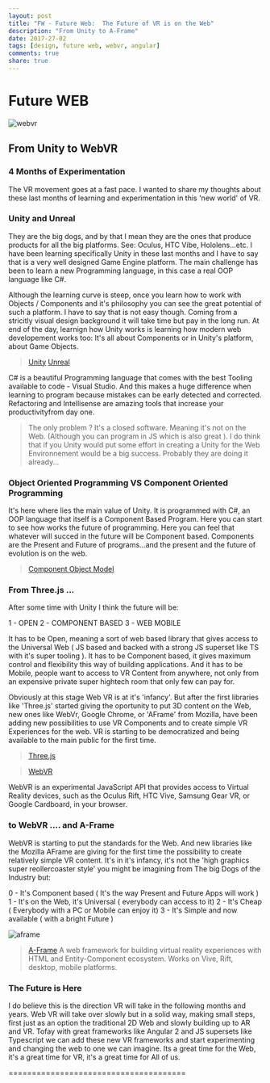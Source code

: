 ```yaml
---
layout: post
title: "FW - Future Web:  The Future of VR is on the Web"
description: "From Unity to A-Frame"
date: 2017-27-02
tags: [design, future web, webvr, angular]
comments: true
share: true
---
```


# Future WEB

![webvr](https://cloud.githubusercontent.com/assets/17754060/23359355/a34a9cf8-fcc4-11e6-8658-fe5780dafd49.png)

## From Unity to WebVR

### 4 Months of Experimentation

The VR movement goes at a fast pace. 
I wanted to share my thoughts about these last months of learning and experimentation in this 'new world' of VR.

### Unity and Unreal

They are the big dogs, and by that I mean they are the ones that produce products for all the big platforms. 
See: Oculus, HTC Vibe, Hololens...etc. 
I have been learning specifically Unity in these last months and I have to say that is a very well designed Game Engine platform. 
The main challenge has been to learn a new Programming language, in this case a real OOP language like C#.

Although the learning curve is steep, once you learn how to work with Objects / Components and it's philosophy you can see the great potential of such a platform. I have to say that is not easy though. Coming from a stricitly visual design background it will take time but pay in the long run. At end of the day, learnign how Unity works is learning how modern web developement works too: It's all about Components or in Unity's platform, about Game Objects.

> [Unity](https://unity3d.com)
> [Unreal](https://www.unrealengine.com/what-is-unreal-engine-4)

C# is a beautiful Programming language that comes with the best Tooling available to code - Visual Studio. And this makes a huge difference when learning to program because mistakes can be early detected and corrected. Refactoring and Intellisense are amazing tools that increase your productivityfrom day one.

> The only problem ? It's a closed software. Meaning it's not on the Web.
(Although you can program in JS which is also great ). I do think that if you Unity 
would put some effort in creating a Unity for the Web Environnement would be a big success. Probably they are doing it already...

### Object Oriented Programming VS Component Oriented Programming

It's here where lies the main value of Unity. It is programmed with C#, an OOP language that itself is a Component Based Program. Here you can start to see how works the future of programming. Here you can feel that whatever will succed in the future will be Component based. Components are the Present and Future of programs...and the present and the future of evolution is on the web.

> [Component Object Model](https://en.wikipedia.org/wiki/Component_Object_Model)

### From  Three.js ...

After some time with Unity I think the future will be:

1 - OPEN 
2 - COMPONENT BASED
3 - WEB MOBILE

It has to be Open, meaning a sort of web based library that gives access to the Universal Web ( JS based and backed with a strong JS superset like TS with it's super tooling ). It has to be Component based, it gives maximum control and flexibility this way of building applications. And it has to be Mobile, people want to access to VR Content from anywhere, not only from an expensive private super hightech room that only few can pay for.

Obviously at this stage Web VR is at it's 'infancy'. But after the first libraries like 'Three.js' started giving the oportunity to put 3D content on the Web, new ones like WebVr, Google Chrome, or 'AFrame' from Mozilla, have been adding new possibilities to use VR Components and to create simple VR Experiences for the web. VR is starting to be democratized and being available to the main public for the first time.

> [Three.js](https://threejs.org/)

> [WebVR](https://webvr.info/)

WebVR is an experimental JavaScript API that provides access to Virtual Reality devices, 
such as the Oculus Rift, HTC Vive, Samsung Gear VR, or Google Cardboard, in your browser.

### to WebVR .... and A-Frame

WebVR is starting to put the standards for the Web. And new libraries like the Mozilla AFrame are giving for the first time the possibility to create relatively simple VR content. It's in it's infancy, it's not the 'high graphics super reollercoaster style' you might be imagining from The big Dogs of the Industry but:

0 - It's Component based ( It's the way Present and Future Apps will work )
1 - It's on the Web, it's Universal ( everybody can access to it)
2 - It's Cheap ( Everybody with a PC or Mobile can enjoy it)
3 - It's Simple and now available ( with a bright Future )

![aframe](https://cloud.githubusercontent.com/assets/17754060/23359358/a472cd94-fcc4-11e6-9181-4a9253bc92c0.jpg)

>[A-Frame](https://aframe.io/)
A web framework for building virtual reality experiences
with HTML and Entity-Component ecosystem. Works on Vive, Rift, desktop, mobile platforms.

### The Future is Here

I do believe this is the direction VR will take in the following months and years. Web VR will take over slowly but in a solid way, making small steps, first just as an option the traditional 2D Web and slowly building up to AR and VR. Tofay with great frameworks like Angular 2 and JS supersets like Typescript we can add these new VR frameworks and start experimenting and changing the web to one we can imagine. Its a great time for the Web, it's a great time for VR, it's a great time for All of us.

 ======================================
